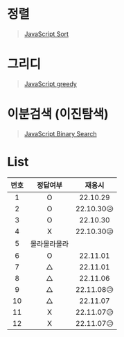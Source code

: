 # 정렬

> [JavaScript Sort](../../../theory/sort.md)

# 그리디

> [JavaScript greedy](../../../theory/greedy.md)

# 이분검색 (이진탐색)

> [JavaScript Binary Search](../../../theory/binarySearch.md)

# List

| 번호 |   정답여부   |   재응시   |
| :--: | :----------: | :--------: |
|  1   |      O       |  22.10.29  |
|  2   |      O       | 22.10.30😥 |
|  3   |      O       |  22.10.30  |
|  4   |      X       | 22.10.30😥 |
|  5   | 몰라몰라몰라 |            |
|  6   |      O       |  22.11.01  |
|  7   |      △       |  22.11.01  |
|  8   |      △       |  22.11.06  |
|  9   |      △       | 22.11.08😥 |
|  10  |      △       |  22.11.07  |
|  11  |      X       | 22.11.07😥 |
|  12  |      X       | 22.11.07😥 |
